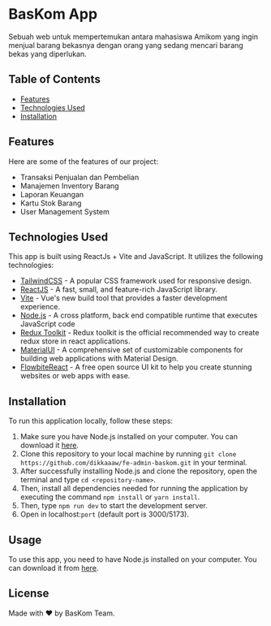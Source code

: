 # BasKom App

Sebuah web untuk mempertemukan antara mahasiswa Amikom yang ingin menjual barang bekasnya dengan orang yang sedang mencari barang bekas yang diperlukan.

## Table of Contents

- [Features](#features)
- [Technologies Used](#technologies-used)
- [Installation](#installation)

## Features

Here are some of the features of our project:

- Transaksi Penjualan dan Pembelian
- Manajemen Inventory Barang
- Laporan Keuangan
- Kartu Stok Barang
- User Management System

## Technologies Used

This app is built using ReactJs + Vite and JavaScript. It utilizes the following technologies:

- [TailwindCSS](https://tailwindcss.com/) - A popular CSS framework used for responsive design.
- [ReactJS](https://react.dev/) - A fast, small, and feature-rich JavaScript library.
- [Vite](https://vitejs.org/) - Vue's new build tool that provides a faster development experience.
- [Node.js](https://nodejs.org/en/) - A cross platform, back end compatible runtime that executes JavaScript code
- [Redux Toolkit](https://redux-toolkit.js.org/) - Redux toolkit is the official recommended way to create redux store in react applications.
- [MaterialUI](https://mui.com/) - A comprehensive set of customizable components for building web applications with Material Design.
- [FlowbiteReact](https://flowbite-react.com/) - A free open source UI kit to help you create stunning websites or web apps with ease.

## Installation

To run this application locally, follow these steps:

1. Make sure you have Node.js installed on your computer. You can download it [here](https://nodejs.org/).
2. Clone this repository to your local machine by running `git clone https://github.com/dikkaaaw/fe-admin-baskom.git` in your terminal.
3. After successfully installing Node.js and clone the repository, open the terminal and type `cd <repository-name>`.
4. Then, install all dependencies needed for running the application by executing the command `npm install` or `yarn install`.
5. Then, type `npm run dev` to start the development server.
6. Open in localhost:`port` (default port is 3000/5173).

## Usage

To use this app, you need to have Node.js installed on your computer. You can download it from [here](https://nodejs.org/).

## License

Made with &#9829; by BasKom Team.
